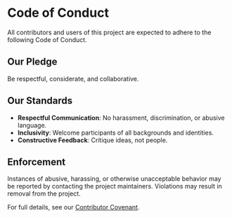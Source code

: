 # Code of Conduct

All contributors and users of this project are expected to adhere to the following Code of Conduct.

## Our Pledge
Be respectful, considerate, and collaborative.

## Our Standards
- **Respectful Communication**: No harassment, discrimination, or abusive language.
- **Inclusivity**: Welcome participants of all backgrounds and identities.
- **Constructive Feedback**: Critique ideas, not people.

## Enforcement
Instances of abusive, harassing, or otherwise unacceptable behavior may be reported by contacting the project maintainers. Violations may result in removal from the project.

For full details, see our [Contributor Covenant](https://www.contributor-covenant.org/).
